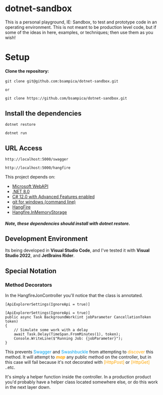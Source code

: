 # dotnet-sandbox

This is a personal playground, IE: Sandbox, to test and prototype code in an operating environment.  This is not meant to be production level code, but if some of the ideas in here, examples, or techniques; then use them as you wish!  

# Setup
#### Clone the repository:
``` 
git clone git@github.com:bsampica/dotnet-sandbox.git     

or

git clone https://github.com/bsampica/dotnet-sandbox.git

```

## Install the dependencies

``` 
dotnet restore
```

``` 
dotnet run
```

## URL Access
```
http://localhost:5000/swagger
```
```
http://localhost:5000/hangfire
```


This project depends on:
- [Microsoft WebAPI](https://learn.microsoft.com/en-us/aspnet/core/tutorials/first-web-api?view=aspnetcore-8.0)
- [.NET 8.0](https://dotnet.microsoft.com/en-us/download/dotnet/8.0)
- [C# 12.0 with Advanced Features enabled](https://github.com/dotnet/docs/blob/main/docs/csharp/whats-new/csharp-12.md)
- [git for windows (command line)](https://git-scm.com/downloads)
- [HangFire](https://www.hangfire.io/)
- [Hangfire.InMemoryStorage](https://github.com/HangfireIO/Hangfire.InMemory)

##### Note, these dependencies should install with dotnet restore.


## Development Environment

Its being developed in **Visual Studio Code**, and I've tested it with **Visual Studio 2022**, and **JetBrains Rider**.


## Special Notation
### Method Decorators
In the HangfireJonController you'll notice that the class is annotated.

```[ApiExplorerSettings(IgnoreApi = true)]```

```
[ApiExplorerSettings(IgnoreApi = true)]
public async Task BackgroundWork(int jobParameter CancellationToken token)
{
    // Simulate some work with a delay
    await Task.Delay(TimeSpan.FromMinutes(1), token);
    Console.WriteLine($"Running Job: {jobParameter}");
}
``` 
This prevents <span style="color:#00a2ed"> Swagger</span> and <span style="color:#00a2ed">Swashbuckle</span> from attempting to <span style="color:orange"> discover </span> this method.  It will attempt to <span style="color:orange"> ***map*** </span> any public method on the controller, but in this case will fail because it's not decorated with <span style="color:orange"> [HttpPost] </span> or <span style="color:orange">[HttpGet] </span>..etc.  

It's simply a helper function inside the controller.  In a production product you'd probably have a helper class located somewhere else, or do this work in the next layer down.